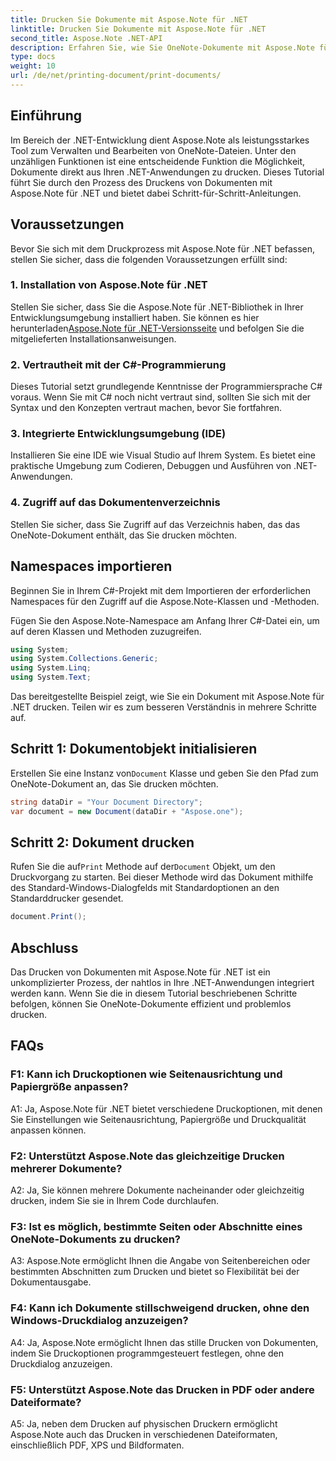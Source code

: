 ```yaml
---
title: Drucken Sie Dokumente mit Aspose.Note für .NET
linktitle: Drucken Sie Dokumente mit Aspose.Note für .NET
second_title: Aspose.Note .NET-API
description: Erfahren Sie, wie Sie OneNote-Dokumente mit Aspose.Note für .NET drucken. Schritt-für-Schritt-Anleitung für die nahtlose Integration in Ihre .NET-Anwendungen.
type: docs
weight: 10
url: /de/net/printing-document/print-documents/
---
```

## Einführung

Im Bereich der .NET-Entwicklung dient Aspose.Note als leistungsstarkes Tool zum Verwalten und Bearbeiten von OneNote-Dateien. Unter den unzähligen Funktionen ist eine entscheidende Funktion die Möglichkeit, Dokumente direkt aus Ihren .NET-Anwendungen zu drucken. Dieses Tutorial führt Sie durch den Prozess des Druckens von Dokumenten mit Aspose.Note für .NET und bietet dabei Schritt-für-Schritt-Anleitungen.

## Voraussetzungen

Bevor Sie sich mit dem Druckprozess mit Aspose.Note für .NET befassen, stellen Sie sicher, dass die folgenden Voraussetzungen erfüllt sind:

### 1. Installation von Aspose.Note für .NET

 Stellen Sie sicher, dass Sie die Aspose.Note für .NET-Bibliothek in Ihrer Entwicklungsumgebung installiert haben. Sie können es hier herunterladen[Aspose.Note für .NET-Versionsseite](https://releases.aspose.com/note/net/) und befolgen Sie die mitgelieferten Installationsanweisungen.

### 2. Vertrautheit mit der C#-Programmierung

Dieses Tutorial setzt grundlegende Kenntnisse der Programmiersprache C# voraus. Wenn Sie mit C# noch nicht vertraut sind, sollten Sie sich mit der Syntax und den Konzepten vertraut machen, bevor Sie fortfahren.

### 3. Integrierte Entwicklungsumgebung (IDE)

Installieren Sie eine IDE wie Visual Studio auf Ihrem System. Es bietet eine praktische Umgebung zum Codieren, Debuggen und Ausführen von .NET-Anwendungen.

### 4. Zugriff auf das Dokumentenverzeichnis

Stellen Sie sicher, dass Sie Zugriff auf das Verzeichnis haben, das das OneNote-Dokument enthält, das Sie drucken möchten.

## Namespaces importieren

Beginnen Sie in Ihrem C#-Projekt mit dem Importieren der erforderlichen Namespaces für den Zugriff auf die Aspose.Note-Klassen und -Methoden.

Fügen Sie den Aspose.Note-Namespace am Anfang Ihrer C#-Datei ein, um auf deren Klassen und Methoden zuzugreifen.

```csharp
using System;
using System.Collections.Generic;
using System.Linq;
using System.Text;
```

Das bereitgestellte Beispiel zeigt, wie Sie ein Dokument mit Aspose.Note für .NET drucken. Teilen wir es zum besseren Verständnis in mehrere Schritte auf.

## Schritt 1: Dokumentobjekt initialisieren

 Erstellen Sie eine Instanz von`Document` Klasse und geben Sie den Pfad zum OneNote-Dokument an, das Sie drucken möchten.

```csharp
string dataDir = "Your Document Directory";
var document = new Document(dataDir + "Aspose.one");
```

## Schritt 2: Dokument drucken

 Rufen Sie die auf`Print` Methode auf der`Document` Objekt, um den Druckvorgang zu starten. Bei dieser Methode wird das Dokument mithilfe des Standard-Windows-Dialogfelds mit Standardoptionen an den Standarddrucker gesendet.

```csharp
document.Print();
```

## Abschluss

Das Drucken von Dokumenten mit Aspose.Note für .NET ist ein unkomplizierter Prozess, der nahtlos in Ihre .NET-Anwendungen integriert werden kann. Wenn Sie die in diesem Tutorial beschriebenen Schritte befolgen, können Sie OneNote-Dokumente effizient und problemlos drucken.

## FAQs

### F1: Kann ich Druckoptionen wie Seitenausrichtung und Papiergröße anpassen?

A1: Ja, Aspose.Note für .NET bietet verschiedene Druckoptionen, mit denen Sie Einstellungen wie Seitenausrichtung, Papiergröße und Druckqualität anpassen können.

### F2: Unterstützt Aspose.Note das gleichzeitige Drucken mehrerer Dokumente?

A2: Ja, Sie können mehrere Dokumente nacheinander oder gleichzeitig drucken, indem Sie sie in Ihrem Code durchlaufen.

### F3: Ist es möglich, bestimmte Seiten oder Abschnitte eines OneNote-Dokuments zu drucken?

A3: Aspose.Note ermöglicht Ihnen die Angabe von Seitenbereichen oder bestimmten Abschnitten zum Drucken und bietet so Flexibilität bei der Dokumentausgabe.

### F4: Kann ich Dokumente stillschweigend drucken, ohne den Windows-Druckdialog anzuzeigen?

A4: Ja, Aspose.Note ermöglicht Ihnen das stille Drucken von Dokumenten, indem Sie Druckoptionen programmgesteuert festlegen, ohne den Druckdialog anzuzeigen.

### F5: Unterstützt Aspose.Note das Drucken in PDF oder andere Dateiformate?

A5: Ja, neben dem Drucken auf physischen Druckern ermöglicht Aspose.Note auch das Drucken in verschiedenen Dateiformaten, einschließlich PDF, XPS und Bildformaten.